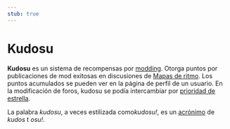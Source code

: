 ```yaml
---
stub: true
---
```


# Kudosu

**Kudosu** es un sistema de recompensas por [modding](/wiki/Modding). Otorga puntos por publicaciones de mod exitosas en discusiones de [Mapas de ritmo](/wiki/Beatmap_Discussion). Los puntos acumulados se pueden ver en la página de perfil de un usuario.
En la modificación de foros, kudosu se podía intercambiar por [prioridad de estrella](/wiki/Glossary#star-priority).

La palabra *kudosu*, a veces estilizada como*kudosu!*, es un [acrónimo](https://en.wikipedia.org/wiki/Portmanteau) de *kudos* t *osu!*.

<!-- TODO: forum modding, star priority? stubs-->

<!-- TODO:
  - something about the ranking at https://old.ppy.sh/p/kudosu
  - history in general / forum modding usage
  - "You could explain kudosu's usage in evaluating BN applications, its past usage in BN Ranking systems" -jbhyperion
  - how it looks and works in beatmap discussions
  - when is it appropriate to award kd
->
